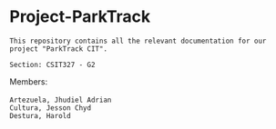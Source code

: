 # Project-ParkTrack
<code>This repository contains all the relevant documentation for our project "ParkTrack CIT". </code>

<code>Section: CSIT327 - G2</code>

Members:<br><br>
<code>Artezuela, Jhudiel Adrian</code><br>
<code>Cultura, Jesson Chyd</code><br>
<code>Destura, Harold</code>

